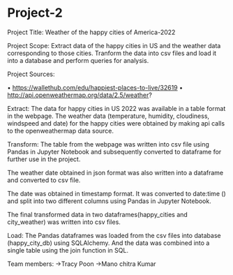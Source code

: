 # Project-2

Project Title: Weather of the happy cities of America-2022

Project Scope: Extract data of the happy cities in US and the weather data corresponding to those cities. Tranform the data into csv files and load it into a database and perform queries for analysis.

Project Sources:

•	https://wallethub.com/edu/happiest-places-to-live/32619
•	http://api.openweathermap.org/data/2.5/weather?


Extract: 
The data for happy cities in US 2022 was available in a table format in the webpage.
The weather data (temperature, humidity, cloudiness, windspeed and date) for the happy cities were obtained by making api calls to the openweathermap data source.

Transform:
The table from the webpage was written into csv file using Pandas in Jupyter Notebook and subsequently converted to dataframe for further use in the project.

The weather date obtained in json format was also written into a dataframe and converted to csv file.

The date was obtained in timestamp format. It was converted to date:time () and split into two different columns using Pandas in Jupyter Notebook.

The final transformed data in two dataframes(happy_cities and city_weather) was written into csv files.

Load:
The Pandas dataframes was loaded from the csv files into database (happy_city_db) using SQLAlchemy. And the data was combined into a single table using the join function in SQL.

Team members:
->Tracy Poon
->Mano chitra Kumar

